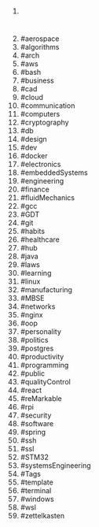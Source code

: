 1. #
1. #aerospace
1. #algorithms
1. #arch
1. #aws
1. #bash
1. #business
1. #cad
1. #cloud
1. #communication
1. #computers
1. #cryptography
1. #db
1. #design
1. #dev
1. #docker
1. #electronics
1. #embeddedSystems
1. #engineering
1. #finance
1. #fluidMechanics
1. #gcc
1. #GDT
1. #git
1. #habits
1. #healthcare
1. #hub
1. #java
1. #laws
1. #learning
1. #linux
1. #manufacturing
1. #MBSE
1. #networks
1. #nginx
1. #oop
1. #personality
1. #politics
1. #postgres
1. #productivity
1. #programming
1. #public
1. #qualityControl
1. #react
1. #reMarkable
1. #rpi
1. #security
1. #software
1. #spring
1. #ssh
1. #ssl
1. #STM32
1. #systemsEngineering
1. #Tags
1. #template
1. #terminal
1. #windows
1. #wsl
1. #zettelkasten
